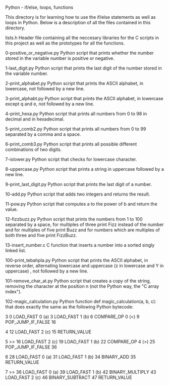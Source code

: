 Python - if/else, loops, functions 

This directory is for learning how to use the if/else statements as well as loops in Python. Below is a description of all the files contained in this directory.

lists.h
Header file containing all the neccesary libraries for the C scripts in this project as well as the prototypes for all the functions.

0-positive_or_negative.py
Python script that prints whether the number stored in the variable number is positive or negative.

1-last_digit.py
Python script that prints the last digit of the number stored in the variable number.

2-print_alphabet.py
Python script that prints the ASCII alphabet, in lowercase, not followed by a new line.

3-print_alphabt.py
Python script that prints the ASCII alphabet, in lowercase except q and e, not followed by a new line.

4-print_hexa.py
Python script that prints all numbers from 0 to 98 in decimal and in hexadecimal.

5-print_comb2.py
Python script that prints all numbers from 0 to 99 separated by a comma and a space.

6-print_comb3.py
Python script that prints all possible different combinations of two digits.

7-islower.py
Python script that checks for lowercase character.

8-uppercase.py
Python script that prints a string in uppercase followed by a new line.

9-print_last_digit.py
Python script that prints the last digit of a number.

10-add.py
Python script that adds two integers and returns the result.

11-pow.py
Python script that computes a to the power of b and return the value.

12-fizzbuzz.py
Python script that prints the numbers from 1 to 100 separated by a space, for multiples of three print Fizz instead of the number and for multiples of five print Buzz and for numbers which are multiples of both three and five print FizzBuzz.

13-insert_number.c
C function that inserts a number into a sorted singly linked list.

100-print_tebahpla.py
Python script that prints the ASCII alphabet, in reverse order, alternating lowercase and uppercase (z in lowercase and Y in uppercase) , not followed by a new line.

101-remove_char_at.py
Python script that creates a copy of the string, removing the character at the position n (not the Python way, the "C array index").

102-magic_calculation.py
Python function def magic_calculation(a, b, c): that does exactly the same as the following Python bytecode:

3 0 LOAD_FAST 0 (a) 3 LOAD_FAST 1 (b) 6 COMPARE_OP 0 (<) 9 POP_JUMP_IF_FALSE 16

4 12 LOAD_FAST 2 (c) 15 RETURN_VALUE

5 >> 16 LOAD_FAST 2 (c) 19 LOAD_FAST 1 (b) 22 COMPARE_OP 4 (>) 25 POP_JUMP_IF_FALSE 36

6 28 LOAD_FAST 0 (a) 31 LOAD_FAST 1 (b) 34 BINARY_ADD 35 RETURN_VALUE

7 >> 36 LOAD_FAST 0 (a) 39 LOAD_FAST 1 (b) 42 BINARY_MULTIPLY 43 LOAD_FAST 2 (c) 46 BINARY_SUBTRACT 47 RETURN_VALUE
